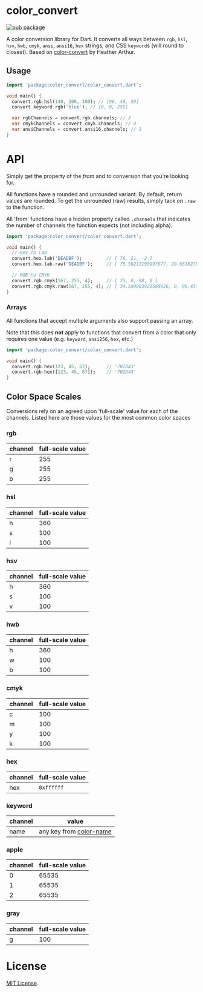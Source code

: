 # color_convert

[![pub package](https://img.shields.io/badge/pub-1.0.2-blueviolet.svg)](https://pub.dev/packages/color_convert)

A color conversion library for Dart.
It converts all ways between `rgb`, `hsl`, `hsv`, `hwb`, `cmyk`, `ansi`, `ansi16`, `hex` strings, and CSS `keyword`s (will round to closest).
Based on [color-convert](https://github.com/Qix-/color-convert) by Heather Arthur.

## Usage

```dart
import 'package:color_convert/color_convert.dart';

void main() {
  convert.rgb.hsl(140, 200, 100); // [96, 48, 59]
  convert.keyword.rgb('blue'); // [0, 0, 255]

  var rgbChannels = convert.rgb.channels; // 3
  var cmykChannels = convert.cmyk.channels; // 4
  var ansiChannels = convert.ansi16.channels; // 1
}
```

# API

Simply get the property of the _from_ and _to_ conversion that you're looking for.

All functions have a rounded and unrounded variant. By default, return values are rounded. To get the unrounded (raw) results, simply tack on `.raw` to the function.

All 'from' functions have a hidden property called `.channels` that indicates the number of channels the function expects (not including alpha).

```dart
import 'package:color_convert/color_convert.dart';

void main() {
  // Hex to LAB
  convert.hex.lab('DEADBF');         // [ 76, 21, -2 ]
  convert.hex.lab.raw('DEADBF');     // [ 75.56213190997677, 20.653827952644754, -2.290532499330533 ]

  // RGB to CMYK
  convert.rgb.cmyk(167, 255, 4);     // [ 35, 0, 98, 0 ]
  convert.rgb.cmyk.raw(167, 255, 4); // [ 34.509803921568626, 0, 98.43137254901961, 0 ]
}
```

### Arrays
All functions that accept multiple arguments also support passing an array.

Note that this does **not** apply to functions that convert from a color that only requires one value (e.g. `keyword`, `ansi256`, `hex`, etc.)

```dart
import 'package:color_convert/color_convert.dart';

void main() {
  convert.rgb.hex(123, 45, 67);      // '7B2D43'
  convert.rgb.hex([123, 45, 67]);    // '7B2D43'
}
```

## Color Space Scales
Conversions rely on an agreed upon 'full-scale' value for each of the channels. Listed here are those values for the most common color spaces

### rgb
channel | full-scale value
---|---
r | 255
g | 255
b | 255

### hsl
channel | full-scale value
---|---
h | 360
s | 100
l | 100

### hsv
channel | full-scale value
---|---
h | 360
s | 100
v | 100

### hwb
channel | full-scale value
---|---
h | 360
w | 100
b | 100

### cmyk
channel | full-scale value
---|---
c | 100
m | 100
y | 100
k | 100

### hex
channel | full-scale value
---|---
hex | ```0xffffff```

### keyword
channel | value
---|---
name | any key from [color-name](https://github.com/colorjs/color-name/blob/master/index.js)

### apple
channel | full-scale value
---|---
0 | 65535
1 | 65535
2 | 65535

### gray
channel | full-scale value
---|---
g | 100

# License
[MIT License](LICENSE).